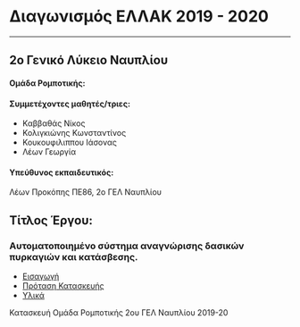 # Διαγωνισμός ΕΛΛΑΚ 2019 - 2020
---
## 2ο Γενικό Λύκειο Ναυπλίου
#### Ομάδα Ρομποτικής:
#### Συμμετέχοντες μαθητές/τριες:
- Καββαθάς Νίκος
- Κολιγκιώνης Κωνσταντίνος
- Κουκουφιλιππου Ιάσονας
- Λέων Γεωργία

#### Υπεύθυνος εκπαιδευτικός:
Λέων Προκόπης ΠΕ86, 2ο ΓΕΛ Ναυπλίου


## Τίτλος Έργου:
### Αυτοματοποιημένο σύστημα αναγνώρισης δασικών πυρκαγιών και κατάσβεσης.

- [Εισαγωγή](EISAGOGI.md)
- [Πρόταση Κατασκευής](PROTASI.md)
- [Υλικά](YLIKA.md)



Κατασκευή Ομάδα Ρομποτικής 2ου ΓΕΛ Ναυπλίου 2019-20

